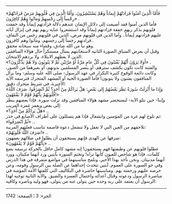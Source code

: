 ------------------------------------------------------------------------

«فَأَمَّا الَّذِينَ آمَنُوا فَزادَتْهُمْ إِيماناً وَهُمْ يَسْتَبْشِرُونَ، وَأَمَّا الَّذِينَ فِي قُلُوبِهِمْ مَرَضٌ
فَزادَتْهُمْ رِجْساً إِلَى رِجْسِهِمْ وَماتُوا وَهُمْ كافِرُونَ» .  
فأما الذين آمنوا فقد أضيفت إلى دلائل الإيمان عندهم دلالة فزادتهم إيماناً
وقد خفقت قلوبهم بذكر ربهم خفقة فزادتهم إيماناً وقد استشعروا عناية ربهم
بهم في إنزال آياته عليهم فزادتهم إيماناً.. وأما الذين في قلوبهم مرض،
الذين في قلوبهم رجس من النفاق، فزادتهم رجساً إلى رجسهم، وماتوا وهم
كافرون..  
وهو نبأ من الله صادق، وقضاء منه سبحانه محقق.  
وقبل أن يعرض السياق الصورة الثانية لاستجابتهم يسأل مستنكراً حال هؤلاء
المنافقين الذين لا يعظهم الابتلاء، ولا يردهم الامتحان:  
«أَوَلا يَرَوْنَ أَنَّهُمْ يُفْتَنُونَ فِي كُلِّ عامٍ مَرَّةً أَوْ مَرَّتَيْنِ ثُمَّ لا يَتُوبُونَ وَلا هُمْ
يَذَّكَّرُونَ؟» .  
والفتنة كانت تكون بكشف سترهم، أو بنصر المسلمين بدونهم، أو بغيرهما من
الصور، وكانت دائمة الوقوع كثيرة التكرار في عهد الرسول- صلى الله عليه
وسلم- وما يزال المنافقون يفتنون ولا يتوبون! فأما الصورة الحية أو المشهد
المتحرك فترسمه الآية الأخيرة، في شريط متحرك دقيق:  
«وَإِذا ما أُنْزِلَتْ سُورَةٌ نَظَرَ بَعْضُهُمْ إِلى بَعْضٍ: هَلْ يَراكُمْ مِنْ أَحَدٍ؟ ثُمَّ انْصَرَفُوا. صَرَفَ
اللَّهُ قُلُوبَهُمْ بِأَنَّهُمْ قَوْمٌ لا يَفْقَهُونَ!» .  
وإننا- حين نتلو الآية- لنستحضر مشهد هؤلاء المنافقين وقد نزلت سورة. فإذا
بعضهم ينظر إلى بعض ويغمز غمزة المريب:  
«هَلْ يَراكُمْ مِنْ أَحَدٍ؟» ..  
ثم تلوح لهم غرة من المؤمنين وانشغال فإذا هم يتسللون على أطراف الأصابع في
حذر:  
«ثُمَّ انْصَرَفُوا» ..  
تلاحقهم من العين التي لا تغفل ولا تنشغل دعوة قاصمة تناسب فعلتهم
المريبة:  
«صَرَفَ اللَّهُ قُلُوبَهُمْ!» ..  
صرفها عن الهدى فإنهم يستحقون أن يظلوا في ضلالهم يعمهون:  
«بِأَنَّهُمْ قَوْمٌ لا يَفْقَهُونَ» ..  
عطلوا قلوبهم عن وظيفتها فهم يستحقون! إنه مشهد كامل حافل بالحركة ترسمه
بضع كلمات، فإذا هو شاخص للعيون كأنها تراه! وتختم السورة بآيتين ورد أنهما
مكيتان، وورد أنهما مدنيتان. ونحن نأخذ بهذا الأخير، ونلمح مناسبتهما في
مواضع متفرقة في هذا الدرس وفي جو السورة على العموم. آيتين تتحدث إحداهما
عن الصلة بين الرسول وقومه، وعن حرصه عليهم ورحمته بهم. ومناسبتها حاضرة في
التكاليف التي كلفتها الأمة المؤمنة في مناصرة الرسول ودعوته وقتال أعدائه
واحتمال العسرة والضيق. والآية الثانية توجيه لهذا الرسول أن يعتمد على ربه
وحده حين يتولى عنه من يتولى، فهو وليه وناصره وكافيه:

------------------------------------------------------------------------

الجزء: 3 ¦ الصفحة: 1742
